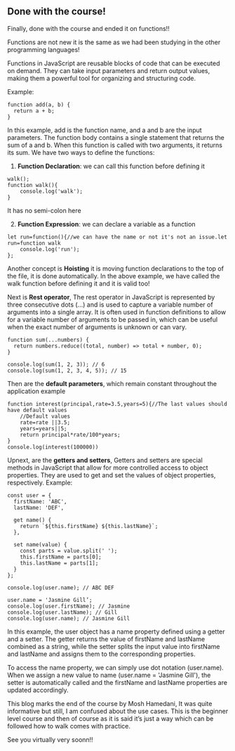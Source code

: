 ## Done with the course!

Finally, done with the course and ended it on functions!!

Functions are not new it is the same as we had been studying in the other programming languages!

Functions in JavaScript are reusable blocks of code that can be executed on demand. They can take input parameters and return output values, making them a powerful tool for organizing and structuring code.

Example:
```
function add(a, b) {
  return a + b;
}
```
In this example, add is the function name, and a and b are the input parameters. The function body contains a single statement that returns the sum of a and b. When this function is called with two arguments, it returns its sum.
We have two ways to define the functions:
1. **Function Declaration**: we can call this function before defining it
```
walk();
function walk(){
    console.log('walk');
}
```
It has no semi-colon here

2. **Function Expression**: we can declare a variable as a function
```
let run=function(){//we can have the name or not it's not an issue.let run=function walk
    console.log('run');
};
```
Another concept is **Hoisting** it is moving function declarations to the top of the file, it is done automatically. In the above example, we have called the walk function before defining it and it is valid too!

Next is **Rest operator**, The rest operator in JavaScript is represented by three consecutive dots (...) and is used to capture a variable number of arguments into a single array. It is often used in function definitions to allow for a variable number of arguments to be passed in, which can be useful when the exact number of arguments is unknown or can vary.
```
function sum(...numbers) {
  return numbers.reduce((total, number) => total + number, 0);
}

console.log(sum(1, 2, 3)); // 6
console.log(sum(1, 2, 3, 4, 5)); // 15

```
Then are the **default parameters**, which remain constant throughout the application example
```
function interest(principal,rate=3.5,years=5){//The last values should have default values
    //Default values
    rate=rate ||3.5;
    years=years||5;
    return principal*rate/100*years;
}
console.log(interest(100000))
```

Upnext, are the **getters and setters**, Getters and setters are special methods in JavaScript that allow for more controlled access to object properties. They are used to get and set the values of object properties, respectively.
Example:
```
const user = {
  firstName: 'ABC',
  lastName: 'DEF',
  
  get name() {
    return `${this.firstName} ${this.lastName}`;
  },
  
  set name(value) {
    const parts = value.split(' ');
    this.firstName = parts[0];
    this.lastName = parts[1];
  }
};

console.log(user.name); // ABC DEF

user.name = 'Jasmine Gill’;
console.log(user.firstName); // Jasmine
console.log(user.lastName); // Gill
console.log(user.name); // Jasmine Gill
```
In this example, the user object has a name property defined using a getter and a setter. The getter returns the value of firstName and lastName combined as a string, while the setter splits the input value into firstName and lastName and assigns them to the corresponding properties.

To access the name property, we can simply use dot notation (user.name). When we assign a new value to name (user.name = 'Jasmine Gill'), the setter is automatically called and the firstName and lastName properties are updated accordingly.

This blog marks the end of the course by Mosh Hamedani, It was quite informative but still, I am confused about the use cases. This is the beginner level course and then of course as it is said it’s just a way which can be followed how to walk comes with practice.

See you virtually very soonn!!

